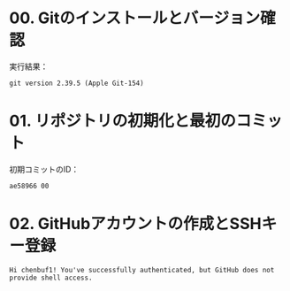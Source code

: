 # 00. Gitのインストールとバージョン確認

実行結果：
```
git version 2.39.5 (Apple Git-154)
```

# 01. リポジトリの初期化と最初のコミット

初期コミットのID：
```
ae58966 00
```

# 02. GitHubアカウントの作成とSSHキー登録
```
Hi chenbuf1! You've successfully authenticated, but GitHub does not provide shell access.
```
